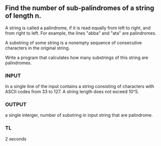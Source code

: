 ## Find the number of sub-palindromes of a string of length n.

A string is called a palindrome, if it is read equally from left to right, and from right to left. For example, the lines "abba" and "ata" are palindromes.

A substring of some string is a nonempty sequence of consecutive characters in the original string.

Write a program that calculates how many substrings of this string are palindromes.

### INPUT

In a single line of the input contains a string consisting of characters with ASCII codes from 33 to 127. A string length does not exceed 10^5.

### OUTPUT

a single interger, number of substring in input string that are palindrome. 

### TL 

2 seconds


